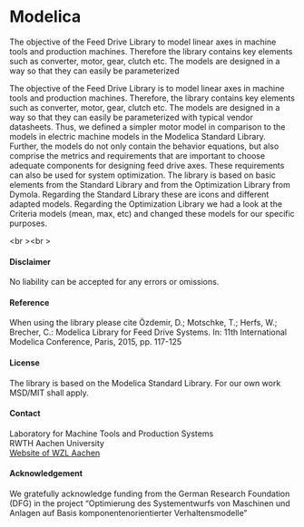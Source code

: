 # Modelica
<p>
The objective of the Feed Drive Library to model linear axes in machine tools and production machines. Therefore the library contains key elements such as converter, motor, gear, clutch etc. 
The models are designed in a way so that they can easily be parameterized
</p>

The objective of the Feed Drive Library is to model linear axes in machine tools and production machines. Therefore, the library contains key elements such as converter, motor, gear, clutch etc. 
The models are designed in a way so that they can easily be parameterized with typical vendor datasheets. Thus, we defined a simpler motor model in comparison to the models in electric machine models in the Modelica Standard Library. Further, the models do not only contain the behavior equations, but also comprise the metrics and requirements that are important to choose adequate components for designing feed drive axes. These requirements can also be used for system optimization.
The library is based on basic elements from the Standard Library and from the Optimization Library from Dymola. Regarding the Standard Library these are icons and different adapted models. Regarding the Optimization Library we had a look at the Criteria models (mean, max, etc) and changed these models for our specific purposes.

<br \><br \>
<h4>
Disclaimer
</h4>
No liability can be accepted for any errors or omissions.
<h4>
Reference
</h4>
When using the library please cite 
Özdemir, D.; Motschke, T.; Herfs, W.; Brecher, C.: Modelica Library for Feed Drive Systems. In: 11th International Modelica Conference, Paris, 2015, pp. 117-125
<h4>
License
</h4>
The library is based on the Modelica Standard Library. For our own work MSD/MIT shall apply. 
<h4>
Contact
</h4>
Laboratory for Machine Tools and Production Systems<br \>
RWTH Aachen University<br \>
<a href='http://www.wzl.rwth-aachen.de' >Website of WZL Aachen</a>
<h4>
Acknowledgement
</h4>
We gratefully acknowledge funding from the German Research Foundation (DFG) in the project &ldquo;Optimierung des Systementwurfs von Maschinen und Anlagen auf Basis komponentenorientierter Verhaltensmodelle&rdquo;
</html>
